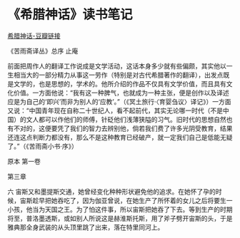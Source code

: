 # 《希腊神话》读书笔记
[希腊神话-豆瓣链接](https://book.douban.com/subject/1006051/)

《苦雨斋译丛》总序 止庵

前面把周作人的翻译工作说成是文学活动，这话本身多少就有些偏颇，其实他以一生相当大的一部分精力从事这一劳作（特别是对古代希腊著作的翻译），出发点既是文学的，也是思想的，学术的。他所介绍的作品不仅具有文学价值，而且具有文化价值。一方面他说：“我有这一种脾气，也就成为一种主张，便是创作以及译述应是为自己的‘即兴’而非为别人的‘应教’。”（《冥土旅行·〈育婴刍议〉译记》）一方面又说：“中国青年现在自称二十世纪人，看不起前代，其实无论哪一时代（不是中国）的文人都可以作他们的师傅，针砭他们浅薄狭隘的习气。旧时代的思想自然也有不对的，这便要凭了我们的智力去辨别他，倘若我们费了许多光阴受教育，结果还连这点判断力都没有，那么不是这种教育已经破产，就一定我们自己是低能无疑了。”（《苦雨斋小书·序》）

原本 第一卷

第三章

六 宙斯又和墨提斯交通，她曾经变化种种形状避免他的追求。在她怀了孕的时候，宙斯趁早把她吞吃了，因为伽亚曾说，在她生产了所怀着的女儿之后将要生一小孩，他当为天国之王。为了怕这件事，所以宙斯把她吞了下去。等到生产的时期将至，普洛墨透斯，或如别人所说这是赫淮斯托斯，用了斧子劈开宙斯的头，于是雅典那全身武装的从头顶里跳了出来，落在特里同河上。